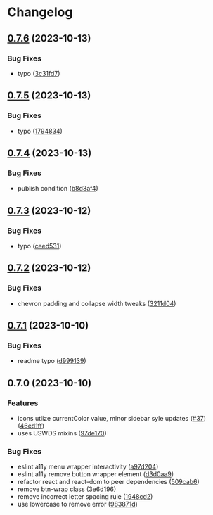 # Changelog

## [0.7.6](https://github.com/CDCgov/cdc-react/compare/cdc-react-v0.7.5...cdc-react-v0.7.6) (2023-10-13)


### Bug Fixes

* typo ([3c31fd7](https://github.com/CDCgov/cdc-react/commit/3c31fd77796e94030dfe188c1cb18a7955f9db49))

## [0.7.5](https://github.com/CDCgov/cdc-react/compare/cdc-react-v0.7.4...cdc-react-v0.7.5) (2023-10-13)


### Bug Fixes

* typo ([1794834](https://github.com/CDCgov/cdc-react/commit/1794834f3443dddfca521ca0b154524ffb632b66))

## [0.7.4](https://github.com/CDCgov/cdc-react/compare/cdc-react-v0.7.3...cdc-react-v0.7.4) (2023-10-13)


### Bug Fixes

* publish condition ([b8d3af4](https://github.com/CDCgov/cdc-react/commit/b8d3af4235ac60a526b6da42378bbdc1c753aa10))

## [0.7.3](https://github.com/CDCgov/cdc-react/compare/cdc-react-v0.7.2...cdc-react-v0.7.3) (2023-10-12)


### Bug Fixes

* typo ([ceed531](https://github.com/CDCgov/cdc-react/commit/ceed5314ed47fa75f6cbd96b0a7756e41d978c57))

## [0.7.2](https://github.com/CDCgov/cdc-react/compare/cdc-react-v0.7.1...cdc-react-v0.7.2) (2023-10-12)


### Bug Fixes

* chevron padding and collapse width tweaks ([3211d04](https://github.com/CDCgov/cdc-react/commit/3211d049871e05382c38024fd41221b21a99d352))

## [0.7.1](https://github.com/CDCgov/cdc-react/compare/cdc-react-v0.7.0...cdc-react-v0.7.1) (2023-10-10)


### Bug Fixes

* readme typo ([d999139](https://github.com/CDCgov/cdc-react/commit/d99913985876af865e52c20ce632cb436a80e650))

## 0.7.0 (2023-10-10)


### Features

* icons utlize currentColor value, minor sidebar syle updates ([#37](https://github.com/CDCgov/cdc-react/issues/37)) ([46ed1ff](https://github.com/CDCgov/cdc-react/commit/46ed1ff2e8f96af6b0eafe0fb4919db3c0850497))
* uses USWDS mixins ([97de170](https://github.com/CDCgov/cdc-react/commit/97de1700f73f8195ee7f66deabba56e5752431ad))


### Bug Fixes

* eslint a11y menu wrapper interactivity ([a97d204](https://github.com/CDCgov/cdc-react/commit/a97d2043bc0b8185f5f4e48c84f5ef64adf18a14))
* eslint a11y remove button wrapper element ([d3d0aa9](https://github.com/CDCgov/cdc-react/commit/d3d0aa966c2c7f7a147754a5dfecc7b67b33efb9))
* refactor react and react-dom to peer dependencies ([509cab6](https://github.com/CDCgov/cdc-react/commit/509cab63f957cbf7081140494f47e4ef45fb0759))
* remove btn-wrap class ([3e6d196](https://github.com/CDCgov/cdc-react/commit/3e6d1961a4568177fa986378ea483f7bbc2d6ce3))
* remove incorrect letter spacing rule ([1948cd2](https://github.com/CDCgov/cdc-react/commit/1948cd2120df8feeff7626eab646a1bbb25a6ab1))
* use lowercase to remove error ([983871d](https://github.com/CDCgov/cdc-react/commit/983871dd722fa69514c8f98fe55021d89d08aa3e))
